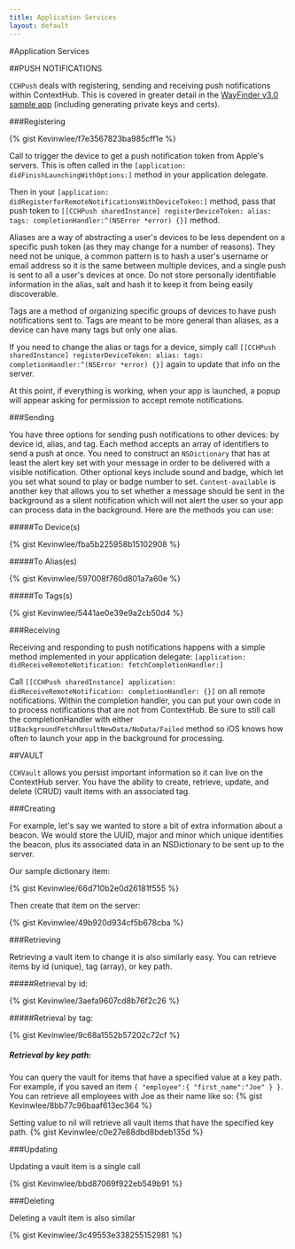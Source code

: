 ```yaml
---
title: Application Services
layout: default
---
```

#Application Services

##PUSH NOTIFICATIONS

`CCHPush` deals with registering, sending and receiving push notifications within ContextHub. This is covered in greater detail in the [WayFinder v3.0 sample app](https://github.com/contexthub/Wayfinder/tree/wayfinder-v3.0) (including generating private keys and certs).

###Registering

{% gist Kevinwlee/f7e3567823ba985cff1e %}

Call to trigger the device to get a push notification token from Apple's servers. This is often called in the
`[application: didFinishLaunchingWithOptions:]`
method in your application delegate.

Then in your `[application: didRegisterforRemoteNotificationsWithDeviceToken:]` method, pass that push token to `[[CCHPush sharedInstance] registerDeviceToken: alias: tags: completionHandler:^(NSError *error) {}]` method.

Aliases are a way of abstracting a user's devices to be less dependent on a specific push token (as they may change for a number of reasons). They need not be unique, a common pattern is to hash a user's username or email address so it is the same between multiple devices, and a single push is sent to all a user's devices at once. Do not store personally identifiable information in the alias, salt and hash it to keep it from being easily discoverable.

Tags are a method of organizing specific groups of devices to have push notifications sent to. Tags are meant to be more general than aliases, as a device can have many tags but only one alias.

If you need to change the alias or tags for a device, simply call `[[CCHPush sharedInstance] registerDeviceToken: alias: tags: completionHandler:^(NSError *error) {}]` again to update that info on the server.

At this point, if everything is working, when your app is launched, a popup will appear asking for permission to accept remote notifications.

###Sending

You have three options for sending push notifications to other devices: by device id, alias, and tag. Each method accepts an array of identifiers to send a push at once. You need to construct an `NSDictionary` that has at least the alert key set with your message in order to be delivered with a visible notification. Other optional keys include sound and badge, which let you set what sound to play or badge number to set. `Content-available` is another key that allows you to set whether a message should be sent in the background as a silent notification which will not alert the user so your app can process data in the background. Here are the methods you can use:

#####To Device(s)

{% gist Kevinwlee/fba5b225958b15102908 %}

#####To Alias(es)

{% gist Kevinwlee/597008f760d801a7a60e %}

#####To Tags(s)

{% gist Kevinwlee/5441ae0e39e9a2cb50d4 %}

###Receiving

Receiving and responding to push notifications happens with a simple method implemented in your application delegate: `[application: didReceiveRemoteNotification: fetchCompletionHandler:]`

Call `[[CCHPush sharedInstance] application: didReceiveRemoteNotification: completionHandler: {}]` on all remote notifications. Within the completion handler, you can put your own code in to process notifications that are not from ContextHub. Be sure to still call the completionHandler with either `UIBackgroundFetchResultNewData/NoData/Failed` method so iOS knows how often to launch your app in the background for processing.

##VAULT

`CCHVault` allows you persist important information so it can live on the ContextHub server. You have the ability to create, retrieve, update, and delete (CRUD) vault items with an associated tag.

###Creating

For example, let's say we wanted to store a bit of extra information about a beacon. We would store the UUID, major and minor which unique identifies the beacon, plus its associated data in an NSDictionary to be sent up to the server.

Our sample dictionary item:

{% gist Kevinwlee/66d710b2e0d26181f555 %}

Then create that item on the server:

{% gist Kevinwlee/49b920d934cf5b678cba %}

###Retrieving

Retrieving a vault item to change it is also similarly easy. You can retrieve items by id (unique), tag (array), or key path.

#####Retrieval by id:

{% gist Kevinwlee/3aefa9607cd8b76f2c26 %}

#####Retrieval by tag:

{% gist Kevinwlee/9c68a1552b57202c72cf %}

##### Retrieval by key path:

You can query the vault for items that have a specified value at a key path.  For example, if you saved an item `{ "employee":{ "first_name":"Joe" } }`. You can retrieve all employees with Joe as their name like so:
{% gist Kevinwlee/8bb77c96baaf613ec364 %}

Setting value to nil will retrieve all vault items that have the specified key path.
{% gist Kevinwlee/c0e27e88dbd8bdeb135d %}

###Updating

Updating a vault item is a single call

{% gist Kevinwlee/bbd87069f922eb549b91 %}

###Deleting

Deleting a vault item is also similar

{% gist Kevinwlee/3c49553e338255152981 %}